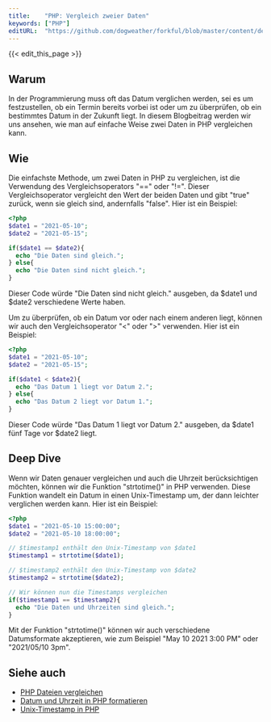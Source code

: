 ```yaml
---
title:    "PHP: Vergleich zweier Daten"
keywords: ["PHP"]
editURL:  "https://github.com/dogweather/forkful/blob/master/content/de/php/comparing-two-dates.md"
---
```


{{< edit_this_page >}}

## Warum
In der Programmierung muss oft das Datum verglichen werden, sei es um festzustellen, ob ein Termin bereits vorbei ist oder um zu überprüfen, ob ein bestimmtes Datum in der Zukunft liegt. In diesem Blogbeitrag werden wir uns ansehen, wie man auf einfache Weise zwei Daten in PHP vergleichen kann.

## Wie
Die einfachste Methode, um zwei Daten in PHP zu vergleichen, ist die Verwendung des Vergleichsoperators "==" oder "!=". Dieser Vergleichsoperator vergleicht den Wert der beiden Daten und gibt "true" zurück, wenn sie gleich sind, andernfalls "false". Hier ist ein Beispiel:

```PHP
<?php
$date1 = "2021-05-10";
$date2 = "2021-05-15";

if($date1 == $date2){
  echo "Die Daten sind gleich.";
} else{
  echo "Die Daten sind nicht gleich.";
}
```

Dieser Code würde "Die Daten sind nicht gleich." ausgeben, da $date1 und $date2 verschiedene Werte haben.

Um zu überprüfen, ob ein Datum vor oder nach einem anderen liegt, können wir auch den Vergleichsoperator "<" oder ">" verwenden. Hier ist ein Beispiel:

```PHP
<?php
$date1 = "2021-05-10";
$date2 = "2021-05-15";

if($date1 < $date2){
  echo "Das Datum 1 liegt vor Datum 2.";
} else{
  echo "Das Datum 2 liegt vor Datum 1.";
}
```

Dieser Code würde "Das Datum 1 liegt vor Datum 2." ausgeben, da $date1 fünf Tage vor $date2 liegt.

## Deep Dive
Wenn wir Daten genauer vergleichen und auch die Uhrzeit berücksichtigen möchten, können wir die Funktion "strtotime()" in PHP verwenden. Diese Funktion wandelt ein Datum in einen Unix-Timestamp um, der dann leichter verglichen werden kann. Hier ist ein Beispiel:

```PHP
<?php
$date1 = "2021-05-10 15:00:00";
$date2 = "2021-05-10 18:00:00";

// $timestamp1 enthält den Unix-Timestamp von $date1
$timestamp1 = strtotime($date1);

// $timestamp2 enthält den Unix-Timestamp von $date2
$timestamp2 = strtotime($date2);

// Wir können nun die Timestamps vergleichen
if($timestamp1 == $timestamp2){
  echo "Die Daten und Uhrzeiten sind gleich.";
}
```

Mit der Funktion "strtotime()" können wir auch verschiedene Datumsformate akzeptieren, wie zum Beispiel "May 10 2021 3:00 PM" oder "2021/05/10 3pm".

## Siehe auch
- [PHP Dateien vergleichen](https://www.php.net/manual/de/function.file-compare.php)
- [Datum und Uhrzeit in PHP formatieren](https://www.php.net/manual/de/function.date.php)
- [Unix-Timestamp in PHP](https://www.php.net/manual/de/function.strtotime.php)